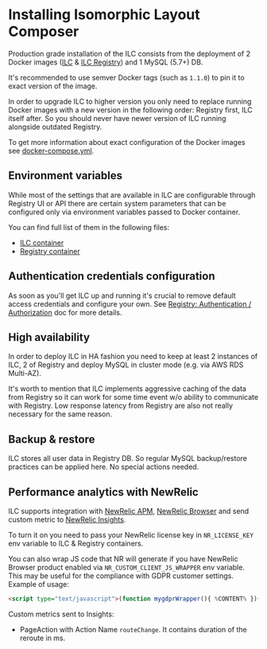 # Installing Isomorphic Layout Composer

Production grade installation of the ILC consists from the deployment of 2 Docker images 
([ILC](https://hub.docker.com/r/namecheap/ilc) & [ILC Registry](https://hub.docker.com/r/namecheap/ilc_registry)) 
and 1 MySQL (5.7+) DB. 

It's recommended to use semver Docker tags (such as `1.1.0`) to pin it to exact version of the image.

In order to upgrade ILC to higher version you only need to replace running Docker images with a new version 
in the following order: Registry first, ILC itself after. 
So you should never have newer version of ILC running alongside outdated Registry. 

To get more information about exact configuration of the Docker images see [docker-compose.yml](../docker-compose.yml).

## Environment variables

While most of the settings that are available in ILC are configurable through Registry UI or API there are certain system
parameters that can be configured only via environment variables passed to Docker container.

You can find full list of them in the following files:

* [ILC container](../ilc/config/custom-environment-variables.json5)
* [Registry container](../registry/config/custom-environment-variables.ts)

## Authentication credentials configuration

As soon as you'll get ILC up and running it's crucial to remove default access credentials and configure your own.
See [Registry: Authentication / Authorization](./registry.md#authentication--authorization) doc for more details.

## High availability

In order to deploy ILC in HA fashion you need to keep at least 2 instances of ILC, 2 of Registry and deploy MySQL in cluster mode (e.g. via AWS RDS Multi-AZ).

It's worth to mention that ILC implements aggressive caching of the data from Registry so it can work for some time event w/o 
ability to communicate with Registry. Low response latency from Registry are also not really necessary for the same reason.


## Backup & restore

ILC stores all user data in Registry DB. So regular MySQL backup/restore practices can be applied here. 
No special actions needed.

## Performance analytics with NewRelic

ILC supports integration with [NewRelic APM](https://newrelic.com/products/application-monitoring), 
[NewRelic Browser](https://newrelic.com/products/browser-monitoring) and send custom metric to 
[NewRelic Insights](https://newrelic.com/products/insights). 
 
To turn it on you need to pass your NewRelic license key in `NR_LICENSE_KEY` env variable to ILC & Registry containers.

You can also wrap JS code that NR will generate if you have NewRelic Browser product enabled via `NR_CUSTOM_CLIENT_JS_WRAPPER`
env variable. This may be useful for the compliance with GDPR customer settings. Example of usage:
```html
<script type="text/javascript">(function mygdprWrapper(){ %CONTENT% })()</script>`
```

Custom metrics sent to Insights:
* PageAction with Action Name `routeChange`. It contains duration of the reroute in ms.